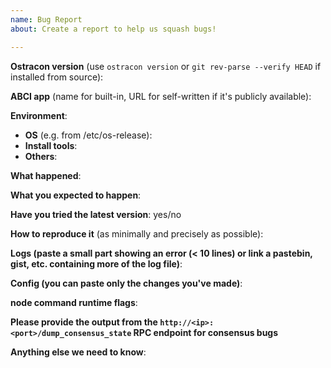 ```yaml
---
name: Bug Report
about: Create a report to help us squash bugs!

---
```

<!--
Please fill in as much of the template below as you can.

Be ready for followup questions, and please respond in a timely
manner. We might ask you to provide additional logs and data (ostracon & app).
-->

**Ostracon version** (use `ostracon version` or `git rev-parse --verify HEAD` if installed from source):


**ABCI app** (name for built-in, URL for self-written if it's publicly available):

**Environment**:
- **OS** (e.g. from /etc/os-release):
- **Install tools**:
- **Others**:


**What happened**:


**What you expected to happen**:


**Have you tried the latest version**: yes/no

**How to reproduce it** (as minimally and precisely as possible):

**Logs (paste a small part showing an error (< 10 lines) or link a pastebin, gist, etc. containing more of the log file)**:

**Config (you can paste only the changes you've made)**:

**node command runtime flags**:

**Please provide the output from the `http://<ip>:<port>/dump_consensus_state` RPC endpoint for consensus bugs**

**Anything else we need to know**:
